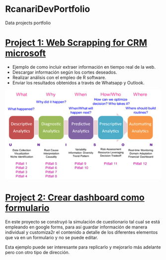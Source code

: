 # RcanariDevPortfolio
Data projects portfolio

# [Project 1: Web Scrapping for CRM microsoft](https://www.youtube.com/)
* Ejemplo de como incluir extraer información en tiempo real de la web.
* Descargar información según los cortes deseados.
* Realizar análisis con el empleo de R software.
* Enviar los resultados obtenidos a través de Whatsapp y Outlook.

![](https://github.com/RcanariDev/RcanariDevPortfolio/blob/main/images/imgonline-com-ua-remJpegArtifacts-mlR5k9ZNtxgWtSIB.jpg)

# [Project 2: Crear dashboard como formulario](https://www.youtube.com/)
En este proyecto se construyó la simulación de cuestionario tal cual se está empleando en google forms, para así guardar información de manera individual y customiza2r el contenido a detalle de los diferentes elementos que va en un formulario y no se puede editar.

Esta ejemplo puede ser interesante para replicarlo y  mejorarlo más adelante pero con otro tipo de dirección.
